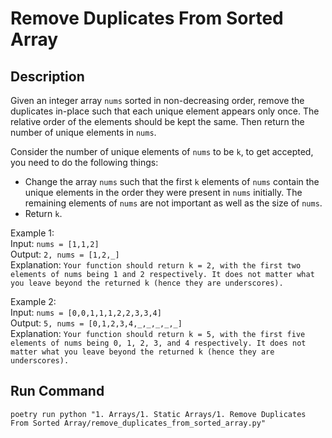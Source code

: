 # Remove Duplicates From Sorted Array

## Description
Given an integer array `nums` sorted in non-decreasing order, remove the duplicates in-place such that each unique element appears only once. The relative order of the elements should be kept the same. Then return the number of unique elements in `nums`.

Consider the number of unique elements of `nums` to be `k`, to get accepted, you need to do the following things:

* Change the array `nums` such that the first `k` elements of `nums` contain the unique elements in the order they were present in `nums` initially. The remaining elements of `nums` are not important as well as the size of `nums`.
* Return `k`.

Example 1:\
Input: `nums = [1,1,2]`\
Output: `2, nums = [1,2,_]`\
Explanation: `Your function should return k = 2, with the first two elements of nums being 1 and 2 respectively. It does not matter what you leave beyond the returned k (hence they are underscores).`

Example 2:\
Input: `nums = [0,0,1,1,1,2,2,3,3,4]`\
Output: `5, nums = [0,1,2,3,4,_,_,_,_,_]`\
Explanation: `Your function should return k = 5, with the first five elements of nums being 0, 1, 2, 3, and 4 respectively. It does not matter what you leave beyond the returned k (hence they are underscores).`

## Run Command
`poetry run python "1. Arrays/1. Static Arrays/1. Remove Duplicates From Sorted Array/remove_duplicates_from_sorted_array.py"`